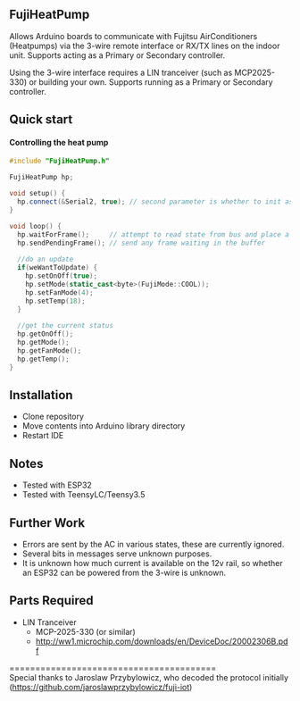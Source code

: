 FujiHeatPump
----------
Allows Arduino boards to communicate with Fujitsu AirConditioners (Heatpumps) via the 3-wire remote interface or RX/TX lines on the indoor unit. Supports acting as a Primary or Secondary controller.

Using the 3-wire interface requires a LIN tranceiver (such as MCP2025-330) or building your own. Supports running as a Primary or Secondary controller.

Quick start
-----------

#### Controlling the heat pump

```c++
#include "FujiHeatPump.h"

FujiHeatPump hp;

void setup() {
  hp.connect(&Serial2, true); // second parameter is whether to init as a secondary controller
}

void loop() {
  hp.waitForFrame();     // attempt to read state from bus and place a reply frame in the buffer
  hp.sendPendingFrame(); // send any frame waiting in the buffer
  
  //do an update
  if(weWantToUpdate) {
    hp.setOnOff(true);
    hp.setMode(static_cast<byte>(FujiMode::COOL));
    hp.setFanMode(4);
    hp.setTemp(18);
  }
  
  //get the current status
  hp.getOnOff();
  hp.getMode();
  hp.getFanMode();
  hp.getTemp();
}

```


Installation
------------
- Clone repository
- Move contents into Arduino library directory
- Restart IDE

Notes
-----
- Tested with ESP32
- Tested with TeensyLC/Teensy3.5

Further Work
------------
- Errors are sent by the AC in various states, these are currently ignored.
- Several bits in messages serve unknown purposes.
- It is unknown how much current is available on the 12v rail, so whether an ESP32 can be powered from the 3-wire is unknown.

Parts Required
--------------

- LIN Tranceiver
  - MCP-2025-330 (or similar)
  - http://ww1.microchip.com/downloads/en/DeviceDoc/20002306B.pdf
  
========================================  
Special thanks to Jaroslaw Przybylowicz, who decoded the protocol initially (https://github.com/jaroslawprzybylowicz/fuji-iot)

